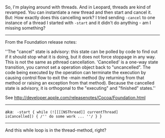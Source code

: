 So, I'm playing around with threads. And in Leopard, threads are kind of revamped. You can instantiate a new thread and then start and cancel it. But:
How exactly does this cancelling work? I tried sending <code>-cancel</code> to one instance of a thread I started with <code>-start</code> and it didn't do anything - am I missing something?

----
From the Foundation release notes:

''The "cancel" state is advisory: this state can be polled by code to find out if it should stop what it is doing, but it does not force stoppage in any way. This is not the same as pthread cancellation. 'Cancelled' is a one-way state transition, you cannot set a operation object back to "uncancelled". The code being executed by the operation can terminate the execution by causing control flow to exit the -main method (by returning from that method or raising an exception from that method). Because the cancelled state is advisory, it is orthogonal to the "executing" and "finished" states.''

See http://developer.apple.com/releasenotes/Cocoa/Foundation.html

----

aka: <code> -start { while (![[[[NSThread]] currentThread] isCancelled]) { /'' do some work ... ''/ } } </code>

----
And this while loop is in the thread-method, right?